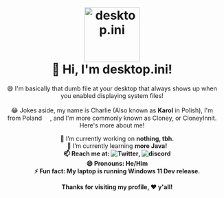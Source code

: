 
<h1 align="center"><img src="https://cdn.discordapp.com/attachments/729935388709355630/855827644918661150/desktopini.png" alt="desktop.ini" width="128px" height="128px"><br>👋 Hi, I'm <strong>desktop.ini</strong>!</h1>

<p align="center">😄 I'm basically that dumb file at your desktop that always shows up when you enabled displaying system files!<br><br>😂 Jokes aside, my name is Charlie (Also known as <strong>Karol</strong> in Polish), I'm from Poland <img src="https://emojipedia-us.s3.dualstack.us-west-1.amazonaws.com/thumbs/120/twitter/282/flag-poland_1f1f5-1f1f1.png" width="15px" height="15px">, and I'm more commonly known as Cloney, or CloneyInnit.<br>Here's more about me!</p>

<ul align="center">
  <p align="center">🔭 I’m currently working on <strong>nothing, tbh.</strong><br>🌱 I’m currently learning <strong>more Java<strong>!<br>📫 Reach me at:  <img src="https://img.shields.io/badge/-Twitter-white?style=flat-square&logo=twitter&link=https://twitter.com/bigmandev" alt="Twitter">, <img src="https://img.shields.io/badge/-Cloney%236297-white?style=flat-square&logo=discord" alt="discord"><br>😄 Pronouns: He/Him<br>⚡ Fun fact: My laptop is running Windows 11 Dev release.</p>

<p align="center">Thanks for visiting my profile, ❤️ y'all!</p>
